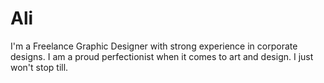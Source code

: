 # Ali
I'm a Freelance Graphic Designer with strong experience in corporate designs. I am a proud perfectionist when it comes to art and design. I just won't stop till.
